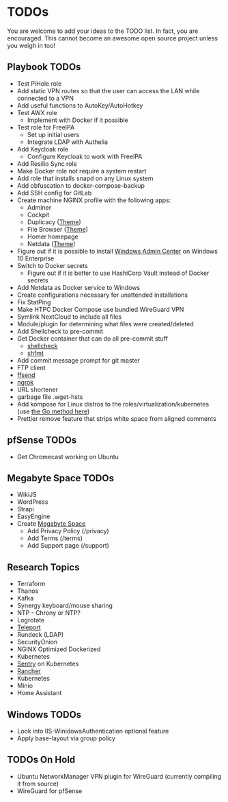 # TODOs

You are welcome to add your ideas to the TODO list. In fact, you are encouraged. This cannot become an awesome open source project unless you weigh in too!

## Playbook TODOs

- Test PiHole role
- Add static VPN routes so that the user can access the LAN while connected to a VPN
- Add useful functions to AutoKey/AutoHotkey
- Test AWX role
  - Implement with Docker if it possible
- Test role for FreeIPA
  - Set up initial users
  - Integrate LDAP with Authelia
- Add Keycloak role
  - Configure Keycloak to work with FreeIPA
- Add Resilio Sync role
- Make Docker role not require a system restart
- Add role that installs snapd on any Linux system
- Add obfuscation to docker-compose-backup
- Add SSH config for GitLab
- Create machine NGINX profile with the following apps:
  - Adminer
  - Cockpit
  - Duplicacy ([Theme](https://github.com/gilbN/theme.park/wiki/Duplicacy))
  - File Browser ([Theme](https://github.com/gilbN/theme.park))
  - Homer homepage
  - Netdata ([Theme](https://github.com/gilbN/theme.park/wiki/Netdata))
- Figure out if it is possible to install [Windows Admin Center](https://www.microsoft.com/en-us/windows-server/windows-admin-center) on Windows 10 Enterprise
- Switch to Docker secrets
  - Figure out if it is better to use HashiCorp Vault instead of Docker secrets
- Add Netdata as Docker service to Windows
- Create configurations necessary for unattended installations
- Fix StatPing
- Make HTPC Docker Compose use bundled WireGuard VPN
- Symlink NextCloud to include all files
- Module/plugin for determining what files were created/deleted
- Add Shellcheck to pre-commit
- Get Docker container that can do all pre-commit stuff
  - [shellcheck](https://github.com/koalaman/shellcheck)
  - [shfmt](https://github.com/mvdan/sh)
- Add commit message prompt for git master
- FTP client
- [ffsend](https://github.com/timvisee/ffsend#windows)
- [ngrok](https://ngrok.com/download)
- URL shortener
- garbage file .wget-hsts
- Add kompose for Linux distros to the roles/virtualization/kubernetes (use [the Go method here](https://github.com/kubernetes/kompose/blob/master/docs/installation.md#go))
- Prettier remove feature that strips white space from aligned comments

## pfSense TODOs

- Get Chromecast working on Ubuntu

## Megabyte Space TODOs

- WikiJS
- WordPress
- Strapi
- EasyEngine
- Create [Megabyte Space](https://megabyte.space)
  - Add Privacy Policy (/privacy)
  - Add Terms (/terms)
  - Add Support page (/support)

## Research Topics

- Terraform
- Thanos
- Kafka
- Synergy keyboard/mouse sharing
- NTP - Chrony or NTP?
- Logrotate
- [Teleport](https://github.com/gravitational/teleport)
- Rundeck (LDAP)
- SecurityOnion
- NGINX Optimized Dockerized
- Kubernetes
- [Sentry](https://sentry.io/welcome/) on Kubernetes
- [Rancher](https://rancher.com/)
- Kubernetes
- Minio
- Home Assistant

## Windows TODOs

- Look into IIS-WinidowsAuthentication optional feature
- Apply base-layout via group policy

## TODOs On Hold

- Ubuntu NetworkManager VPN plugin for WireGuard (currently compiling it from source)
- WireGuard for pfSense
